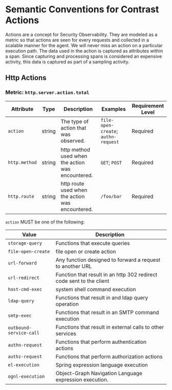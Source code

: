# Semantic Conventions for Contrast Actions

Actions are a concept for Security Observability. They are modeled as a metric
so that actions are seen for every requests and collected in a scalable
manner for the agent.  We will never miss an action on a particular execution path.
The data used in the action is captured as attributes within a span.  Since
capturing and processing spans is considered an expensive activity, this data is captured
as part of a sampling activity.

<!-- toc -->
<!-- tocstop -->

## Http Actions

### Metric: `http.server.action.total`

<!-- semconv metric.http.server.action.total(full) -->
| Attribute  | Type | Description  | Examples  | Requirement Level |
|---|---|---|---|---|
| `action` | string | The type of action that was observed. | `file-open-create`; `authn-request` | Required |
| `http.method` | string | http method used when the action was encountered. | `GET`; `POST` | Required |
| `http.route` | string | http route used when the action was encountered. | `/foo/bar` | Required |

`action` MUST be one of the following:

| Value  | Description |
|---|---|
| `storage-query` | Functions that execute queries |
| `file-open-create` | file open or create action |
| `url-forward` | Any function designed to forward a request to another URL |
| `url-redirect` | Function that result in an http 302 redirect code sent to the client |
| `host-cmd-exec` | system shell command execution |
| `ldap-query` | Functions that result in and ldap query operation |
| `smtp-exec` | Functions that result in an SMTP command execution |
| `outbound-service-call` | Functions that result in external calls to other services |
| `authn-request` | Functions that perform authentication actions |
| `authz-request` | Functions that perform authorization  actions |
| `el-execution` | Spring expression language execution |
| `ognl-execution` | Object-Graph Navigation Language expression execution. |
<!-- endsemconv -->